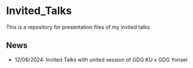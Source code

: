 # Invited_Talks
This is a repository for presentation files of my invited talks

## News
- 12/06/2024: Invited Talks with united session of GDG KU x GDG Yonsei
